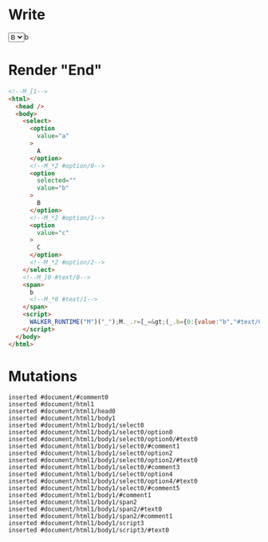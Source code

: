 # Write
  <!--M_[1--><select><option value=a>A</option><!--M_*2 #option/0--><option value=b selected>B</option><!--M_*2 #option/1--><option value=c>C</option><!--M_*2 #option/2--></select><!--M_]0 #text/0--><span>b<!--M_*0 #text/1--></span><script>WALKER_RUNTIME("M")("_");M._.r=[_=>(_.b={0:{value:"b","#text/0!":_.a={"#select/0=":3,"#select/0:":"b"},"#text/0(":"select"},1:_.a}),2,"packages/translator-tags/src/__tests__/fixtures/controllable-select-dynamic-spread/template.marko_1",0];M._.w()</script>


# Render "End"
```html
<!--M_[1-->
<html>
  <head />
  <body>
    <select>
      <option
        value="a"
      >
        A
      </option>
      <!--M_*2 #option/0-->
      <option
        selected=""
        value="b"
      >
        B
      </option>
      <!--M_*2 #option/1-->
      <option
        value="c"
      >
        C
      </option>
      <!--M_*2 #option/2-->
    </select>
    <!--M_]0 #text/0-->
    <span>
      b
      <!--M_*0 #text/1-->
    </span>
    <script>
      WALKER_RUNTIME("M")("_");M._.r=[_=&gt;(_.b={0:{value:"b","#text/0!":_.a={"#select/0=":3,"#select/0:":"b"},"#text/0(":"select"},1:_.a}),2,"packages/translator-tags/src/__tests__/fixtures/controllable-select-dynamic-spread/template.marko_1",0];M._.w()
    </script>
  </body>
</html>
```

# Mutations
```
inserted #document/#comment0
inserted #document/html1
inserted #document/html1/head0
inserted #document/html1/body1
inserted #document/html1/body1/select0
inserted #document/html1/body1/select0/option0
inserted #document/html1/body1/select0/option0/#text0
inserted #document/html1/body1/select0/#comment1
inserted #document/html1/body1/select0/option2
inserted #document/html1/body1/select0/option2/#text0
inserted #document/html1/body1/select0/#comment3
inserted #document/html1/body1/select0/option4
inserted #document/html1/body1/select0/option4/#text0
inserted #document/html1/body1/select0/#comment5
inserted #document/html1/body1/#comment1
inserted #document/html1/body1/span2
inserted #document/html1/body1/span2/#text0
inserted #document/html1/body1/span2/#comment1
inserted #document/html1/body1/script3
inserted #document/html1/body1/script3/#text0
```